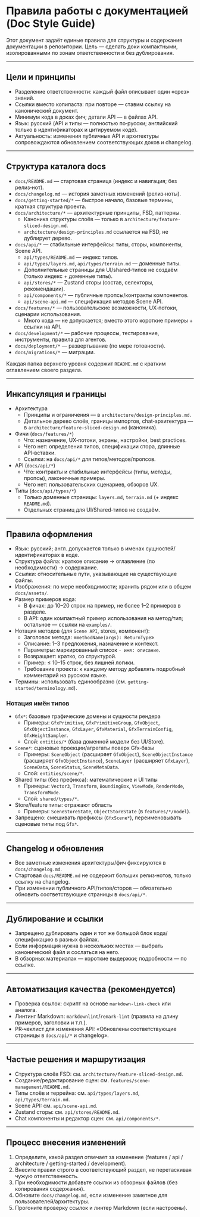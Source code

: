 # Правила работы с документацией (Doc Style Guide)

Этот документ задаёт единые правила для структуры и содержания документации в репозитории. Цель — сделать доки компактными, изолированными по зонам ответственности и без дублирования.

---

## Цели и принципы

- Разделение ответственности: каждый файл описывает один «срез» знаний.
- Ссылки вместо копипаста: при повторе — ставим ссылку на канонический документ.
- Минимум кода в доках фич; детали API — в файлах API.
- Язык: русский (API и типы — полностью по‑русски; английский только в идентификаторах и цитируемом коде).
- Актуальность: изменения публичных API и архитектуры сопровождаются обновлением соответствующих доков и changelog.

---

## Структура каталога docs

- `docs/README.md` — стартовая страница (индекс и навигация; без релиз‑нот).
- `docs/changelog.md` — история заметных изменений (релиз‑ноты).
- `docs/getting-started/*` — быстрое начало, базовые термины, краткая структура проекта.
- `docs/architecture/*` — архитектурные принципы, FSD, паттерны.
  - Каноника структуры слоёв — только в `architecture/feature-sliced-design.md`.
  - `architecture/design-principles.md` ссылается на FSD, не дублирует дерево.
- `docs/api/*` — стабильные интерфейсы: типы, сторы, компоненты, Scene API.
  - `api/types/README.md` — индекс типов.
  - `api/types/layers.md`, `api/types/terrain.md` — доменные типы.
  - Дополнительные страницы для UI/shared‑типов не создаём (только индекс + доменные типы).
  - `api/stores/*` — Zustand сторы (состав, селекторы, рекомендации).
  - `api/components/*` — публичные пропсы/контракты компонентов.
  - `api/scene-api.md` — спецификация методов Scene API.
- `docs/features/*` — пользовательские возможности, UX‑потоки, сценарии использования.
  - Много кода — не допускается; вместо этого короткие примеры + ссылки на API.
- `docs/development/*` — рабочие процессы, тестирование, инструменты, правила для агентов.
- `docs/deployment/*` — развертывание (по мере готовности).
- `docs/migrations/*` — миграции.

Каждая папка верхнего уровня содержит `README.md` с кратким оглавлением своего раздела.

---

## Инкапсуляция и границы

- Архитектура
  - Принципы и ограничения — в `architecture/design-principles.md`.
  - Детальное дерево слоёв, границы импортов, chat‑архитектура — в `architecture/feature-sliced-design.md` (каноника).
- Фичи (`docs/features/*`)
  - Что: назначение, UX‑потоки, экраны, настройки, best practices.
  - Чего нет: определения типов, спецификации стора, длинные API‑вставки.
  - Ссылки: на `docs/api/*` для типов/методов/пропсов.
- API (`docs/api/*`)
  - Что: контракты и стабильные интерфейсы (типы, методы, пропсы), лаконичные примеры.
  - Чего нет: пользовательских сценариев, обзоров UX.
- Типы (`docs/api/types/*`)
  - Только доменные страницы: `layers.md`, `terrain.md` (+ индекс `README.md`).
  - Отдельных страниц для UI/Shared‑типов не создаём.

---

## Правила оформления

- Язык: русский; англ. допускается только в именах сущностей/идентификаторах в коде.
- Структура файла: краткое описание → оглавление (по необходимости) → содержание.
- Ссылки: относительные пути, указывающие на существующие файлы.
- Изображения: по мере необходимости; хранить рядом или в общем `docs/assets/`.
- Размер примеров кода:
  - В фичах: до 10–20 строк на пример, не более 1–2 примеров в разделе.
  - В API: один компактный пример использования на метод/тип; остальное — ссылки на `examples/`.
- Нотация методов (для `Scene API`, stores, компонент):
  - Заголовок метода: «`methodName(args): ReturnType`»
  - Описание: 1–3 предложения, назначение и контекст.
  - Параметры: маркированный список `- имя: описание`.
  - Возвращает: кратко, со структурой.
  - Пример: ≤ 10–15 строк, без лишней логики.
  - Требование проекта: к каждому методу добавлять подробный комментарий на русском языке.
- Термины: использовать единообразно (см. `getting-started/terminology.md`).

### Нотация имён типов

- `Gfx*`: базовые графические домены и сущности рендера
  - Примеры: `GfxPrimitive`, `GfxPrimitiveGroup`, `GfxObject`, `GfxObjectInstance`, `GfxLayer`, `GfxMaterial`, `GfxTerrainConfig`, `GfxHeightSampler`.
  - Слой: `entities/*` (база доменной модели без UI/Store).
- `Scene*`: сценовые проекции/агрегаты поверх Gfx‑базы
  - Примеры: `SceneObject` (расширяет `GfxObject`), `SceneObjectInstance` (расширяет `GfxObjectInstance`), `SceneLayer` (расширяет `GfxLayer`), `SceneData`, `SceneStatus`, `SceneMetaData`.
  - Слой: `entities/scene/*`.
- Shared типы (без префикса): математические и UI типы
  - Примеры: `Vector3`, `Transform`, `BoundingBox`, `ViewMode`, `RenderMode`, `TransformMode`.
  - Слой: `shared/types/*`.
- Store/feature типы: отражают область
  - Примеры: `SceneStoreState`, `ObjectStoreState` (в `features/*/model`).
- Запрещено: смешивать префиксы (`GfxScene*`), переименовывать сценовые типы под `Gfx*`.

---

## Changelog и обновления

- Все заметные изменения архитектуры/фич фиксируются в `docs/changelog.md`.
- Стартовая `docs/README.md` не содержит больших релиз‑нотов, только ссылку на changelog.
- При изменении публичного API/типов/сторов — обязательно обновить соответствующие страницы в `docs/api/*`.

---

## Дублирование и ссылки

- Запрещено дублировать один и тот же большой блок кода/спецификацию в разных файлах.
- Если информация нужна в нескольких местах — выбрать канонический файл и сослаться на него.
- В обзорных материалах — короткие выдержки; подробности — по ссылке.

---

## Автоматизация качества (рекомендуется)

- Проверка ссылок: скрипт на основе `markdown-link-check` или аналога.
- Линтинг Markdown: `markdownlint`/`remark-lint` (правила на длину примеров, заголовки и т.п.).
- PR‑чеклист для изменения API: «Обновлены соответствующие страницы в `docs/api/*` и changelog».

---

## Частые решения и маршрутизация

- Структура слоёв FSD: см. `architecture/feature-sliced-design.md`.
- Создание/редактирование сцен: см. `features/scene-management/README.md`.
- Типы слоёв и террейна: см. `api/types/layers.md`, `api/types/terrain.md`.
- Scene API: см. `api/scene-api.md`.
- Zustand сторы: см. `api/stores/README.md`.
- Chat компоненты и редактор сцен: см. `api/components/*`.

---

## Процесс внесения изменений

1. Определите, какой раздел отвечает за изменение (features / api / architecture / getting-started / development).
2. Внесите правки строго в соответствующий раздел, не перетаскивая чужую ответственность.
3. При необходимости добавьте ссылки из обзорных файлов (без копирования содержания).
4. Обновите `docs/changelog.md`, если изменение заметное для пользователей/архитектуры.
5. Прогоните проверку ссылок и линтер Markdown (если настроены).
